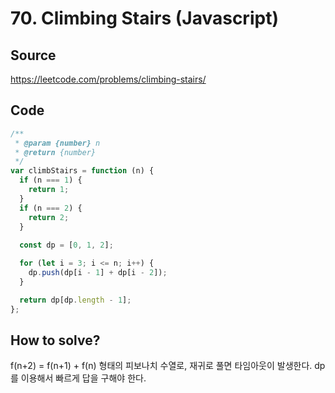# 70. Climbing Stairs (Javascript)

## Source

https://leetcode.com/problems/climbing-stairs/

## Code

```javascript
/**
 * @param {number} n
 * @return {number}
 */
var climbStairs = function (n) {
  if (n === 1) {
    return 1;
  }
  if (n === 2) {
    return 2;
  }
  
  const dp = [0, 1, 2];

  for (let i = 3; i <= n; i++) {
    dp.push(dp[i - 1] + dp[i - 2]);
  }

  return dp[dp.length - 1];
};
```

## How to solve?

f(n+2) = f(n+1) + f(n) 형태의 피보나치 수열로, 재귀로 풀면 타임아웃이 발생한다. dp를 이용해서 빠르게 답을 구해야 한다.